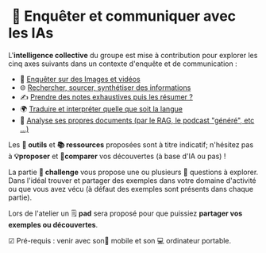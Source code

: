 #  🔎 Enquêter et communiquer avec les IAs

L'**intelligence collective** du groupe est mise à contribution pour explorer les cinq axes suivants dans un contexte d'enquête et de communication : 

- 📸 [Enquêter sur des Images et vidéos](images.md)
- 🌐 [Rechercher, sourcer, synthétiser des informations](rechercher-information.md)
- ✍ [Prendre des notes exhaustives puis les résumer ?](prise-de-notes.md)
- 🌍 [Traduire et interpréter quelle que soit la langue](traduire.md)
- 📰 [Analyse ses propres documents (par le RAG, le podcast "généré", etc ...)](vos-documents.md)  

Les **🧰 outils** et **📚 ressources** proposées sont à titre indicatif; n'hésitez pas à **💡proposer** et **🔎comparer** vos découvertes (à base d'IA ou pas) !

La partie **🎯 challenge** vous propose une ou plusieurs 🤔 questions à explorer. Dans l'idéal trouver et partager des exemples dans votre domaine d'activité ou que vous avez vécu (à défaut des exemples sont présents dans chaque partie). 

Lors de l'atelier un 🗒 **pad** sera proposé pour que puissiez **partager vos exemples ou découvertes**.

☑ Pré-requis : venir avec son📱 mobile et son 💻 ordinateur portable.
